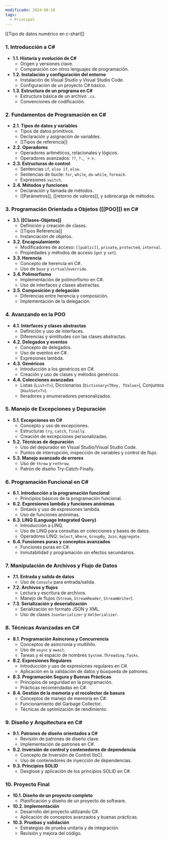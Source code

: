 ```yaml
---
modificado: 2024-08-18
tags:
  - Principal
---
```

[[Tipo de datos numérico en c-shart]]
### **1. Introducción a C#**

- **1.1. Historia y evolución de C#**
    - Origen y versiones clave.
    - Comparación con otros lenguajes de programación.
- **1.2. Instalación y configuración del entorno**
    - Instalación de Visual Studio y Visual Studio Code.
    - Configuración de un proyecto C# básico.
- **1.3. Estructura de un programa en C#**
    - Estructura básica de un archivo `.cs`.
    - Convenciones de codificación.

### **2. Fundamentos de Programación en C#**

- **2.1. Tipos de datos y variables**
    - Tipos de datos primitivos.
    - Declaración y asignación de variables.
    - [[Tipos de referencia]]
- **2.2. Operadores**
    - Operadores aritméticos, relacionales y lógicos.
    - Operadores avanzados: `??`, `?.`, `= >.
- **2.3. Estructuras de control**
    - Sentencias `if`, `else if`, `else`.
    - Sentencias de bucle: `for`, `while`, `do-while`, `foreach`.
    - Expresiones `switch`.
- **2.4. Métodos y funciones**
    - Declaración y llamada de métodos.
    - [[Parámetros]], [[retorno de valores]], y sobrecarga de métodos.

### **3. Programación Orientada a Objetos ([[POO]]) en C#**

- **3.1. [[Clases-Objetos]]**
    - Definición y creación de clases.
    - [[Tipos Referencia]]
    - Instanciación de objetos.
- **3.2. Encapsulamiento**
    - Modificadores de acceso: `[[public]]`, `private`, `protected`, `internal`.
    - Propiedades y métodos de acceso (`get` y `set`).
- **3.3. Herencia**
    - Concepto de herencia en C#.
    - Uso de `base` y `virtual`/`override`.
- **3.4. Polimorfismo**
    - Implementación de polimorfismo en C#.
    - Uso de interfaces y clases abstractas.
- **3.5. Composición y delegación**
    - Diferencias entre herencia y composición.
    - Implementación de la delegación.

### **4. Avanzando en la POO**

- **4.1. Interfaces y clases abstractas**
    - Definición y uso de interfaces.
    - Diferencias y similitudes con las clases abstractas.
- **4.2. Delegados y eventos**
    - Concepto de delegados.
    - Uso de eventos en C#.
    - Expresiones lambda.
- **4.3. Genéricos**
    - Introducción a los genéricos en C#.
    - Creación y uso de clases y métodos genéricos.
- **4.4. Colecciones avanzadas**
    - Listas (`List<T>`), Diccionarios (`Dictionary<TKey, TValue>`), Conjuntos (`HashSet<T>`).
    - Iteradores y enumeradores personalizados.

### **5. Manejo de Excepciones y Depuración**

- **5.1. Excepciones en C#**
    - Concepto y uso de excepciones.
    - Estructuras `try`, `catch`, `finally`.
    - Creación de excepciones personalizadas.
- **5.2. Técnicas de depuración**
    - Uso del depurador en Visual Studio/Visual Studio Code.
    - Puntos de interrupción, inspección de variables y control de flujo.
- **5.3. Manejo avanzado de errores**
    - Uso de `throw` y `rethrow`.
    - Patrón de diseño Try-Catch-Finally.

### **6. Programación Funcional en C#**

- **6.1. Introducción a la programación funcional**
    - Principios básicos de la programación funcional.
- **6.2. Expresiones lambda y funciones anónimas**
    - Sintaxis y uso de expresiones lambda.
    - Uso de funciones anónimas.
- **6.3. LINQ (Language Integrated Query)**
    - Introducción a LINQ.
    - Uso de LINQ para consultas en colecciones y bases de datos.
    - Operadores LINQ: `Select`, `Where`, `GroupBy`, `Join`, `Aggregate`.
- **6.4. Funciones puras y conceptos avanzados**
    - Funciones puras en C#.
    - Inmutabilidad y programación sin efectos secundarios.

### **7. Manipulación de Archivos y Flujo de Datos**

- **7.1. Entrada y salida de datos**
    - Uso de `Console` para entrada/salida.
- **7.2. Archivos y flujos**
    - Lectura y escritura de archivos.
    - Manejo de flujos (`Stream`, `StreamReader`, `StreamWriter`).
- **7.3. Serialización y deserialización**
    - Serialización en formato JSON y XML.
    - Uso de clases `JsonSerializer` y `XmlSerializer`.

### **8. Técnicas Avanzadas en C#**

- **8.1. Programación Asíncrona y Concurrencia**
    - Conceptos de asincronía y multihilo.
    - Uso de `async` y `await`.
    - Tareas y el espacio de nombres `System.Threading.Tasks`.
- **8.2. Expresiones Regulares**
    - Introducción y uso de expresiones regulares en C#.
    - Aplicación en la validación de datos y búsqueda de patrones.
- **8.3. Programación Segura y Buenas Prácticas**
    - Principios de seguridad en la programación.
    - Prácticas recomendadas en C#.
- **8.4. Gestión de la memoria y el recolector de basura**
    - Conceptos de manejo de memoria en C#.
    - Funcionamiento del Garbage Collector.
    - Técnicas de optimización de rendimiento.

### **9. Diseño y Arquitectura en C#**

- **9.1. Patrones de diseño orientados a C#**
    - Revisión de patrones de diseño clave.
    - Implementación de patrones en C#.
- **9.2. Inversión de control y contenedores de dependencia**
    - Concepto de Inversión de Control (IoC).
    - Uso de contenedores de inyección de dependencias.
- **9.3. Principios SOLID**
    - Desglose y aplicación de los principios SOLID en C#.

### **10. Proyecto Final**

- **10.1. Diseño de un proyecto completo**
    - Planificación y diseño de un proyecto de software.
- **10.2. Implementación**
    - Desarrollo del proyecto utilizando C#.
    - Aplicación de conceptos avanzados y buenas prácticas.
- **10.3. Pruebas y validación**
    - Estrategias de prueba unitaria y de integración.
    - Revisión y mejora del código.